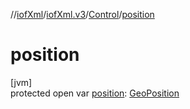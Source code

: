 //[iofXml](../../../index.md)/[iofXml.v3](../index.md)/[Control](index.md)/[position](position.md)

# position

[jvm]\
protected open var [position](position.md): [GeoPosition](../-geo-position/index.md)

